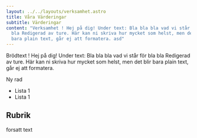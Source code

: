```yaml
---
layout: ../../layouts/verksamhet.astro
title: Våra Värderingar
subtitle: Värderingar
content: "Verksamhet ! Hej på dig! Under text: Bla bla bla vad vi står för bla
  bla Redigerad av ture. Här kan ni skriva hur mycket som helst, men det blir
  bara plain text, går ej att formatera. asd"
---
```

Brödtext ! Hej på dig! Under text: Bla bla bla vad vi står för bla bla Redigerad av ture. Här kan ni skriva hur mycket som helst, men det blir bara plain text, går ej att formatera.

Ny rad

* Lista 1
* Lista 1

## Rubrik

forsatt text

